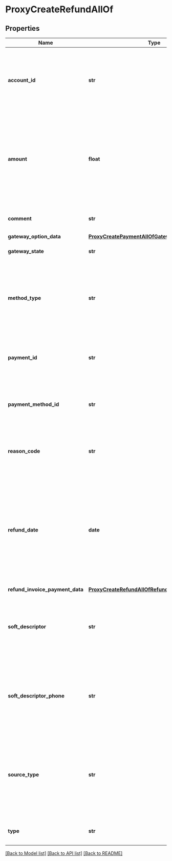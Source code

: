 # ProxyCreateRefundAllOf

## Properties
Name | Type | Description | Notes
------------ | ------------- | ------------- | -------------
**account_id** | **str** |  The ID of the account associated with this refund. This field is only required if you create a non-referenced refund. Don&#39;t specify a value for any other type of refund; Zuora associates the refund automatically with the account from the associated payment. **Character limit**: 32 **Values**: a valid account ID  | [optional] 
**amount** | **float** |  The amount of the refund. The amount can&#39;t exceed the amount of the associated payment. If the original payment was applied to a single invoice, you can create a partial refund by specifying an amount in this field or through the UI. If the payment was applied to multiple invoices, you can create a partial refund by using the &#x60;RefundInvoicePaymentData&#x60; field of this operation or through the UI. **Character limit**: 16 **Values**: a valid currency amount  | 
**comment** | **str** |  Use this field to record comments about the refund. **Character limit**: 255 **Values**: a string of 255 characters or fewer  | [optional] 
**gateway_option_data** | [**ProxyCreatePaymentAllOfGatewayOptionData**](ProxyCreatePaymentAllOfGatewayOptionData.md) |  | [optional] 
**gateway_state** | **str** |  The status of the payment in the gateway. **Character limit**: 19 **Values**: automatically generated  | [optional] 
**method_type** | **str** |  Indicates how an external refund was issued to a customer. This field is only required if the &#x60;Type&#x60; field is set to &#x60; External&#x60;. You can issue an external refund on an electronic payment. **Character limit**: 30 **Values**:  - &#x60;ACH&#x60; - &#x60;Cash&#x60; - &#x60;Check&#x60; - &#x60;CreditCard&#x60; - &#x60;Other&#x60; - &#x60;PayPal&#x60; - &#x60;WireTransfer&#x60; - &#x60;DebitCard&#x60; - &#x60;CreditCardReferenceTransaction&#x60;  | [optional] 
**payment_id** | **str** |  The unique ID of the payment associated with this refund. Don&#39;t specify a value for this field if you&#39;re creating an electronic non-referenced refund. **Character limit**: 32 **Values**: a valid payment ID  | [optional] 
**payment_method_id** | **str** |  The unique ID of the payment method that the customer used to make the payment. This field is only required if you create a non-referenced refund. **Character limit**: 32 **V****alues**: a valid payment method ID  | [optional] 
**reason_code** | **str** |  A code identifying the reason for the transaction. Must be an existing reason code or empty. If you do not specify a value, Zuora uses the default reason code. **Character limit**: 32 **V****alues**: a valid reason code  | [optional] 
**refund_date** | **date** | The date of the refund, in &#x60;yyyy-mm-dd&#x60; format. The date of the refund cannot be before the payment date. This field is only required if the &#x60;Type&#x60; field is set to &#x60; External&#x60;. Zuora automatically generates this field for electronic refunds.  With the Future Dated Credit Balance Adjustment feature enabled, you can create a non-referenced refund with a refund date.  * For external refunds, you can specify any date. * For electronic refunds, you can only set the date to the date when the API operation is called or one day later.  | [optional] 
**refund_invoice_payment_data** | [**ProxyCreateRefundAllOfRefundInvoicePaymentData**](ProxyCreateRefundAllOfRefundInvoicePaymentData.md) |  | [optional] 
**soft_descriptor** | **str** |  A payment gateway-specific field that maps Zuora to other gateways . **Character limit**: 35 **Values**:  - 3-byte company identifier &amp;quot;*&amp;quot; 18-byte descriptor - 7-byte company identifier &amp;quot;*&amp;quot; 14-byte descriptor - 12-byte company identifier &amp;quot;*&amp;quot; 9-byte descriptor  | [optional] 
**soft_descriptor_phone** | **str** |  A payment gateway-specific field that maps Zuora to other gateways . **Character limit**: 20 **Values**:  - Customer service phone number formatted as: &#x60;NNN-NNN-NNNN&#x60; or &#x60;NNN-AAAAAAA&#x60; - URL (non-e-Commerce): Transactions sent with a URL do not qualify for the best interchange rate - Email address  | [optional] 
**source_type** | **str** |  Specifies whether the refund is a refund payment or a credit balance. This field is only required if you create a non-referenced refund. If you creating an non-referenced refund, then set this value to &#x60;CreditBalance&#x60;. **Note**: If you have the Invoice Settlement feature enabled, the value of this field can only be set to &#x60;Payment&#x60;. **Character limit**: 13 **Values**:  - &#x60;Payment&#x60; - &#x60;CreditBalance&#x60;  | [optional] 
**type** | **str** |  Specifies if the refund is electronic or external. **Character limit**: 10 **Values**:  - &#x60;Electronic&#x60; - &#x60;External&#x60;  | 

[[Back to Model list]](../README.md#documentation-for-models) [[Back to API list]](../README.md#documentation-for-api-endpoints) [[Back to README]](../README.md)


